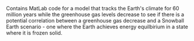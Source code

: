 Contains MatLab code for a model that tracks the Earth's climate for 60 million years while the greenhouse gas levels decrease to see if there is a potential correlation between a greenhouse gas decrease and a Snowball Earth scenario - one where the Earth achieves energy equilbirium in a state where it is frozen solid.

